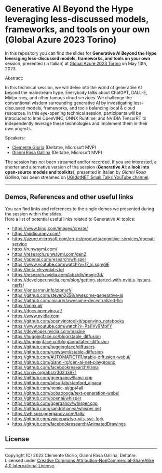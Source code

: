 # Generative AI Beyond the Hype leveraging less-discussed models, frameworks, and tools on your own (Global Azure 2023 Torino)

In this repository you can find the slides for **Generative AI Beyond the Hype leveraging less-discussed models, frameworks, and tools on your own** session, presented (in Italian) at [Global Azure 2023 Torino](https://globalazuretorino.welol.it/) on May 13th, 2023.

Abstract:

In this technical session, we will delve into the world of generative AI beyond the mainstream hype. Everybody talks about ChatGPT, DALL-E, Midjourney, and other famous cloud services. We challenge the conventional wisdom surrounding generative AI by investigating less-discussed models, frameworks, and tools balancing local & cloud resources. In this eye-opening technical session, participants will be introduced to Intel OpenVINO, ONNX Runtime, and NVIDIA TensorRT to independently leverage these technologies and implement them in their own projects.

Speakers:

- [Clemente Giorio](https://www.linkedin.com/in/clemente-giorio-03a61811/) (Deltatre, Microsoft MVP)
- [Gianni Rosa Gallina](https://www.linkedin.com/in/gianni-rosa-gallina-b206a821/) (Deltatre, Microsoft MVP)

The session has not been streamed and/or recorded. If you are interested, a shorter and alternative version of the session (**Generative AI: a look into open-source models and toolkits**), presented in Italian by *Gianni Rosa Gallina*, has been streamed on [UGIdotNET Small Talks YouTube channel](https://www.youtube.com/watch?v=B9eh0Y4wb5g).

---

## Demos, References and other useful links

You can find links and references to the single demos we presented during the session within the slides.  
Here a list of potential useful links related to Generative AI topics:

- <https://www.bing.com/images/create/>
- <https://midjourney.com/>
- <https://azure.microsoft.com/en-us/products/cognitive-services/openai-service>
- <https://runwayml.com/>
- <https://research.runwayml.com/gen2>
- <https://openai.com/research/whisper>
- <https://www.youtube.com/watch?v=17_xLsqny9E>
- <https://beta.elevenlabs.io/>
- <https://research.nvidia.com/labs/dir/magic3d/>
- <https://developer.nvidia.com/blog/getting-started-with-nvidia-instant-nerfs/>
- <https://jonbarron.info/zipnerf/>
- <https://github.com/steven2358/awesome-generative-ai>
- <https://github.com/imaurer/awesome-decentralized-llm>
- <https://onnx.ai/>
- <https://docs.openvino.ai/>
- <https://www.nvidia.com>
- <https://github.com/openvinotoolkit/openvino_notebooks>
- <https://www.youtube.com/watch?v=PaI1Vv9MpYY>
- <https://developer.nvidia.com/maxine>
- <https://huggingface.co/blog/stable_diffusion>
- <https://huggingface.co/blog/annotated-diffusion>
- <https://github.com/huggingface/diffusers>
- <https://github.com/runwayml/stable-diffusion>
- <https://github.com/AUTOMATIC1111/stable-diffusion-webui/>
- <https://github.com/gianni-rg/gen-ai-net-playground>
- <https://github.com/facebookresearch/llama>
- <https://arxiv.org/abs/2302.13971>
- <https://github.com/ggerganov/llama.cpp>
- <https://github.com/tatsu-lab/stanford_alpaca>
- <https://github.com/nomic-ai/gpt4all>
- <https://github.com/oobabooga/text-generation-webui>
- <https://github.com/openai/whisper>
- <https://github.com/ggerganov/whisper.cpp>
- <https://github.com/sandrohanea/whisper.net>
- <https://whisper.ggerganov.com/talk/>
- <https://github.com/voicepaw/so-vits-svc-fork>
- <https://github.com/facebookresearch/AnimatedDrawings>

## License

---

Copyright (C) 2023 Clemente Giorio, Gianni Rosa Gallina, Deltatre.  
Licensed under [Creative Commons Attribution-NonCommercial-ShareAlike 4.0 International License](http://creativecommons.org/licenses/by-nc-sa/4.0/).
